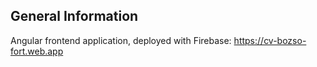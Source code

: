 ## General Information
Angular frontend application, deployed with Firebase: https://cv-bozso-fort.web.app


